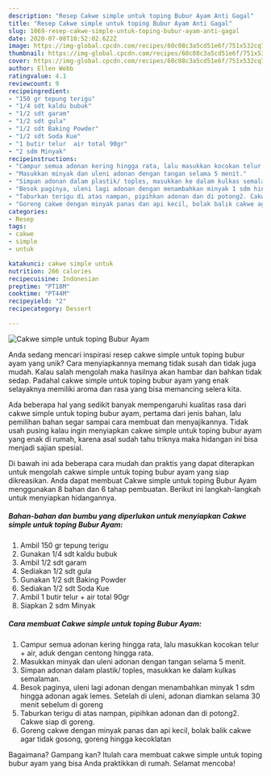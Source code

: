 ```yaml
---
description: "Resep Cakwe simple untuk toping Bubur Ayam Anti Gagal"
title: "Resep Cakwe simple untuk toping Bubur Ayam Anti Gagal"
slug: 1069-resep-cakwe-simple-untuk-toping-bubur-ayam-anti-gagal
date: 2020-07-08T10:52:02.622Z
image: https://img-global.cpcdn.com/recipes/60c08c3a5cd51e6f/751x532cq70/cakwe-simple-untuk-toping-bubur-ayam-foto-resep-utama.jpg
thumbnail: https://img-global.cpcdn.com/recipes/60c08c3a5cd51e6f/751x532cq70/cakwe-simple-untuk-toping-bubur-ayam-foto-resep-utama.jpg
cover: https://img-global.cpcdn.com/recipes/60c08c3a5cd51e6f/751x532cq70/cakwe-simple-untuk-toping-bubur-ayam-foto-resep-utama.jpg
author: Ellen Webb
ratingvalue: 4.1
reviewcount: 9
recipeingredient:
- "150 gr tepung terigu"
- "1/4 sdt kaldu bubuk"
- "1/2 sdt garam"
- "1/2 sdt gula"
- "1/2 sdt Baking Powder"
- "1/2 sdt Soda Kue"
- "1 butir telur  air total 90gr"
- "2 sdm Minyak"
recipeinstructions:
- "Campur semua adonan kering hingga rata, lalu masukkan kocokan telur + air, aduk dengan centong hingga rata."
- "Masukkan minyak dan uleni adonan dengan tangan selama 5 menit."
- "Simpan adonan dalam plastik/ toples, masukkan ke dalam kulkas semalaman."
- "Besok paginya, uleni lagi adonan dengan menambahkan minyak 1 sdm hingga adonan agak lemes. Setelah di uleni, adonan diamkan selama 30 menit sebelum di goreng"
- "Taburkan terigu di atas nampan, pipihkan adonan dan di potong2. Cakwe siap di goreng."
- "Goreng cakwe dengan minyak panas dan api kecil, bolak balik cakwe agar tidak gosong, goreng hingga kecoklatan"
categories:
- Resep
tags:
- cakwe
- simple
- untuk

katakunci: cakwe simple untuk 
nutrition: 266 calories
recipecuisine: Indonesian
preptime: "PT18M"
cooktime: "PT44M"
recipeyield: "2"
recipecategory: Dessert

---
```



![Cakwe simple untuk toping Bubur Ayam](https://img-global.cpcdn.com/recipes/60c08c3a5cd51e6f/751x532cq70/cakwe-simple-untuk-toping-bubur-ayam-foto-resep-utama.jpg)

Anda sedang mencari inspirasi resep cakwe simple untuk toping bubur ayam yang unik? Cara menyiapkannya memang tidak susah dan tidak juga mudah. Kalau salah mengolah maka hasilnya akan hambar dan bahkan tidak sedap. Padahal cakwe simple untuk toping bubur ayam yang enak selayaknya memiliki aroma dan rasa yang bisa memancing selera kita.



Ada beberapa hal yang sedikit banyak mempengaruhi kualitas rasa dari cakwe simple untuk toping bubur ayam, pertama dari jenis bahan, lalu pemilihan bahan segar sampai cara membuat dan menyajikannya. Tidak usah pusing kalau ingin menyiapkan cakwe simple untuk toping bubur ayam yang enak di rumah, karena asal sudah tahu triknya maka hidangan ini bisa menjadi sajian spesial.


Di bawah ini ada beberapa cara mudah dan praktis yang dapat diterapkan untuk mengolah cakwe simple untuk toping bubur ayam yang siap dikreasikan. Anda dapat membuat Cakwe simple untuk toping Bubur Ayam menggunakan 8 bahan dan 6 tahap pembuatan. Berikut ini langkah-langkah untuk menyiapkan hidangannya.

<!--inarticleads1-->

##### Bahan-bahan dan bumbu yang diperlukan untuk menyiapkan Cakwe simple untuk toping Bubur Ayam:

1. Ambil 150 gr tepung terigu
1. Gunakan 1/4 sdt kaldu bubuk
1. Ambil 1/2 sdt garam
1. Sediakan 1/2 sdt gula
1. Gunakan 1/2 sdt Baking Powder
1. Sediakan 1/2 sdt Soda Kue
1. Ambil 1 butir telur + air total 90gr
1. Siapkan 2 sdm Minyak




<!--inarticleads2-->

##### Cara membuat Cakwe simple untuk toping Bubur Ayam:

1. Campur semua adonan kering hingga rata, lalu masukkan kocokan telur + air, aduk dengan centong hingga rata.
1. Masukkan minyak dan uleni adonan dengan tangan selama 5 menit.
1. Simpan adonan dalam plastik/ toples, masukkan ke dalam kulkas semalaman.
1. Besok paginya, uleni lagi adonan dengan menambahkan minyak 1 sdm hingga adonan agak lemes. Setelah di uleni, adonan diamkan selama 30 menit sebelum di goreng
1. Taburkan terigu di atas nampan, pipihkan adonan dan di potong2. Cakwe siap di goreng.
1. Goreng cakwe dengan minyak panas dan api kecil, bolak balik cakwe agar tidak gosong, goreng hingga kecoklatan




Bagaimana? Gampang kan? Itulah cara membuat cakwe simple untuk toping bubur ayam yang bisa Anda praktikkan di rumah. Selamat mencoba!
